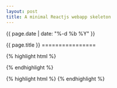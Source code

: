 ```yaml
---
layout: post
title: A minimal Reactjs webapp skeleton
---
```


<p class="meta">{{ page.date | date: "%-d %b %Y" }}</p>
{{ page.title }}
================

{% highlight html %}
<!DOCTYPE html>
<html lang="en">
<head>
    <meta charset="utf-8">
    <meta http-equiv="X-UA-Compatible" content="IE=edge">
    <meta name="viewport" content="width=device-width, initial-scale=1">
    <title>App</title>
    <link href="//maxcdn.bootstrapcdn.com/bootstrap/3.3.5/css/bootstrap.min.css" rel="stylesheet">
    <link href="//cdnjs.cloudflare.com/ajax/libs/font-awesome/4.3.0/css/font-awesome.min.css" rel="stylesheet">
    <!--[if lt IE 9]>
    <script src="https://oss.maxcdn.com/html5shiv/3.7.2/html5shiv.min.js"></script>
    <script src="https://oss.maxcdn.com/respond/1.4.2/respond.min.js"></script>
    <![endif]-->
</head>
<body>
    <div id="app"></div>
    <script src="//ajax.googleapis.com/ajax/libs/jquery/1.11.3/jquery.min.js"></script>
    <script src="//maxcdn.bootstrapcdn.com/bootstrap/3.3.5/js/bootstrap.min.js"></script>
    <script src="/bundle.js"></script>
</body>
</html>
{% endhighlight %}

{% highlight html %}
{% endhighlight %}
